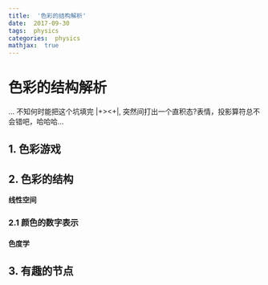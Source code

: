 ```yaml
---
title:  '色彩的结构解析'
date:  2017-09-30
tags:  physics
categories:  physics
mathjax:  true
---
```




# 色彩的结构解析

... 不知何时能把这个坑填完 |+><+|,  突然间打出一个直积态?表情，投影算符总不会错吧，哈哈哈...

## 1. 色彩游戏



## 2. 色彩的结构

**线性空间**

### 2.1 颜色的数字表示

#### 色度学



## 3. 有趣的节点

